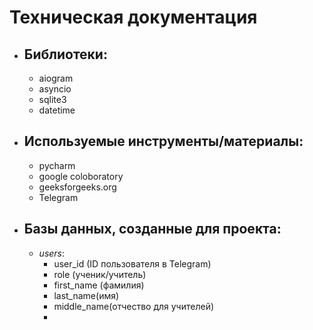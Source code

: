 # Техническая документация #
- ## Библиотеки: ##
  - aiogram
  - asyncio
  - sqlite3
  - datetime
- ## Используемые инструменты/материалы: ##
  - pycharm
  - google coloboratory
  - geeksforgeeks.org
  - Telegram
- ## Базы данных, созданные для проекта: ##
  - *users*:
    - user_id (ID пользователя в Telegram)
    - role (ученик/учитель)
    - first_name (фамилия)
    - last_name(имя)
    - middle_name(отчество для учителей)
    - 
